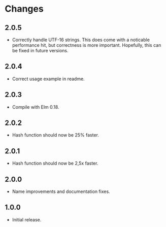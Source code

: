 # Changes

## 2.0.5

* Correctly handle UTF-16 strings. This does come with a noticable performance hit, but correctness is more important. Hopefully, this can be fixed in future versions.

## 2.0.4

* Correct usage example in readme.

## 2.0.3

* Compile with Elm 0.18.

## 2.0.2

* Hash function should now be 25% faster.

## 2.0.1

* Hash function should now be 2,5x faster.

## 2.0.0

* Name improvements and documentation fixes.

## 1.0.0

* Initial release.
